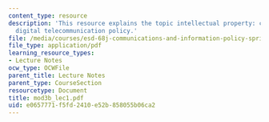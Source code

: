 ```yaml
---
content_type: resource
description: 'This resource explains the topic intellectual property: content and
  digital telecommunication policy.'
file: /media/courses/esd-68j-communications-and-information-policy-spring-2006/e0657771f5fd2410e52b858055b06ca2_mod3b_lec1.pdf
file_type: application/pdf
learning_resource_types:
- Lecture Notes
ocw_type: OCWFile
parent_title: Lecture Notes
parent_type: CourseSection
resourcetype: Document
title: mod3b_lec1.pdf
uid: e0657771-f5fd-2410-e52b-858055b06ca2
---
```

